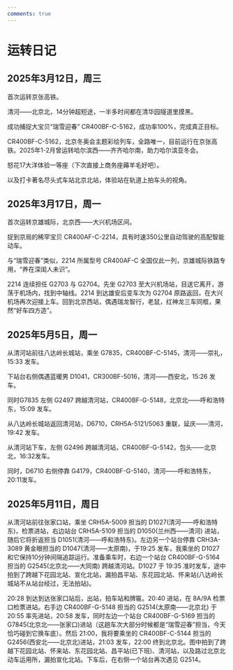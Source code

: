 ```yaml
---
comments: true
---
```


# 运转日记

## 2025年3月12日，周三

首次运转京张高铁。

清河——北京北，14分钟超短途，一半多时间都在清华园隧道里摸黑。

成功捕捉大宝贝“瑞雪迎春” CR400BF-C-5162，成功率100%，完成真正目标。

CR400BF-C-5162，北京冬奥会主题彩绘列车，全路唯一，目前运行在京张高铁。2025年1-2月曾运转哈尔滨西——齐齐哈尔南，助力哈尔滨亚冬会。

​怒花17大洋体验一等座（下次直接上商务座薅羊毛好吧）。

​以及打卡著名尽头式车站北京北站，体验站在轨道上拍车头的视角。

## 2025年3月17日，周一

首次运转京雄城际，北京西——大兴机场区间。

​捉到京局的稀罕宝贝 CR400AF-C-2214，具有时速350公里自动驾驶的高配智能动车。

​与“瑞雪迎春”类似，2214 所属型号 CR400AF-C 全国仅此一列，京雄城际铁路专用，“养在深闺人未识”。

​2214 连续担任 G2703 与 G2704。先坐 G2703 至大兴机场站，目送它离开，游荡于机场内，找到中轴线。2214 到达雄安后变车次为 G2704 原路返回，在大兴机场再次迎接上车。回到北京西站，偶遇瑞龙智行，老鼠，红神龙三车同框，果然“好车四方造”。

## 2025年5月5日，周一

从清河站前往八达岭长城站，乘坐 G7835，CR400BF-C-5145，清河——崇礼，15:33 发车。

下站台右侧偶遇蓝暖男 D1041，CR300BF-5016，清河——西安北，15:26 发车。

同时G7835 左侧 G2497 跨越清河站，CR400BF-G-5148，北京北——呼和浩特东，15:09 发车。

从八达岭长城站返回清河站，D6710，CRH5A-5121/5063 重联，延庆——清河，19:42 发车。

从清河站下车，左侧 G2496 跨越清河站，CR400BF-G-5142，包头——北京北，16:32发车。

同时，D6710 右侧停靠 G4179，CR400BF-G-5140，清河——呼和浩特东，20:11发车。

## 2025年5月11日，周日

从清河站前往张家口站，乘坐 CRH5A-5009 担当的 D1027(清河——呼和浩特东)，检票进站，右边站台 CRH5A-5109 担当的 D1050(兰州西——清河) 进站，随后它将折返担当 D1051(清河——呼和浩特东)。左边另一个站台停靠 CRH3A-3089 黄金眼担当的 D1047(清河——太原南)，于19:25 发车，我乘坐的 D1027 和它保持10分钟间隔追踪运行。准备乘车时，右边一个站台 CR400BF-G-5164 担当的 G2545(北京北——大同南) 跨越清河站。D1027 于 19:35 准时发车，途中拍到了跨越下花园北站、宣化北站，漏拍昌平站、东花园北站、怀来站(八达岭长城站不从站台经过，无法拍站)。

20:28 到达到达张家口站后，出站，拍车站和牌匾。20:40 进站，在 8A/9A 检票口检票进站。右手边 CR400BF-G-5148 担当的 G2514(太原南——北京北) 于 20:55 率先进站，20:58 发车，同时左边一个站台 CR400BF-G-5169 担当的 G7845(北京北——张家口)进站（这趟车次大部分时候都是“瑞雪迎春”担当，今天恰巧碰到它换车底）。然后 21:00，我将要乘坐的 CR400BF-C-5144 担当的 G2456(西安北——北京北)进站，21:03 发车，22:00 终到北京北。图中拍到了跨越下花园北站、怀来站、东花园北站、昌平站(已下班)、清河站，以及路过北京北动车运用所，漏拍宣化北站。下车后，在右侧一个站台再次遇见 G2514。
